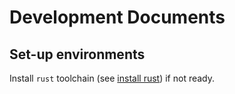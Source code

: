 # Development Documents

## Set-up environments

Install `rust` toolchain (see [install rust](https://www.rust-lang.org/tools/install)) if not ready.
